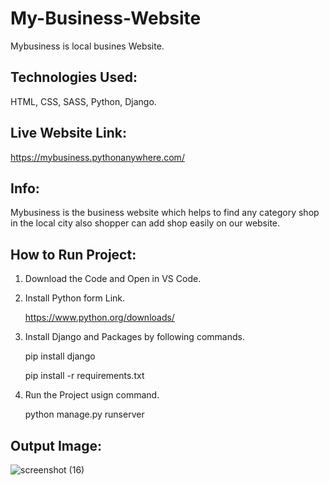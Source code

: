 # My-Business-Website

Mybusiness is local busines Website.
 
## Technologies Used:

HTML, CSS, SASS, Python, Django.

## Live Website Link:

https://mybusiness.pythonanywhere.com/

## Info:

Mybusiness is the business website which helps to find any category shop in the local city also shopper can add shop easily on our website.

## How to Run Project:

1. Download the Code and Open in VS Code.
2. Install Python form Link.

    https://www.python.org/downloads/ 
   
4. Install Django and Packages by following commands.

     pip install django

     pip install -r requirements.txt

5. Run the Project usign command.

     python manage.py runserver




## Output Image:
![screenshot (16)](https://github.com/rohanmr/My-Business-Website/assets/122428641/2e38d568-b8f6-42bd-b189-2b851f04d54c)

